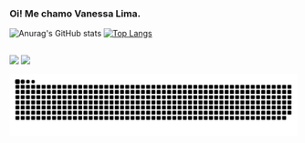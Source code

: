 ### Oi! Me chamo Vanessa Lima.

![Anurag's GitHub stats](https://github-readme-stats.vercel.app/api?username=vanessa-cl&show_icons=true&theme=tokyonight)
[![Top Langs](https://github-readme-stats.vercel.app/api/top-langs/?username=vanessa-cl&layout=compact&theme=tokyonight)](https://github.com/vanessa-cl/github-readme-stats)

##
  
  <div> 
  <a href = "mailto:vanessalima951@gmail.com"><img src="https://img.shields.io/badge/-Gmail-%23333?style=for-the-badge&logo=gmail&logoColor=white" target="_blank"></a>
  <a href="https://www.linkedin.com/in/vanessa-lima20-" target="_blank"><img src="https://img.shields.io/badge/-LinkedIn-%230077B5?style=for-the-badge&logo=linkedin&logoColor=white" target="_blank"></a> 
 
  ![Snake animation](https://github.com/vanessa-cl/vanessa-cl/blob/output/github-contribution-grid-snake.svg)
    
</div>
